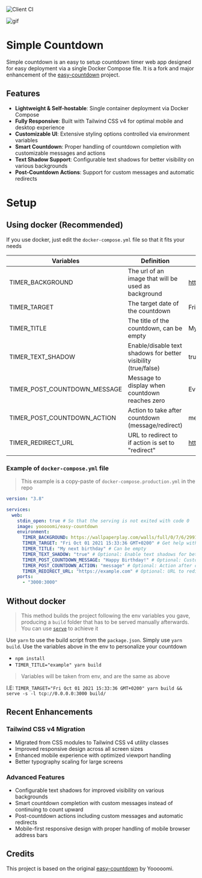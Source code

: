 ![Client CI](https://github.com/Yooooomi/easy-countdown/workflows/Client%20CI/badge.svg)

![gif](https://user-images.githubusercontent.com/17204739/88205741-825e7d00-cc4d-11ea-81c3-92e42d197346.gif)

# Simple Countdown

Simple countdown is an easy to setup countdown timer web app designed for easy deployment via a single Docker Compose file. It is a fork and major enhancement of the [easy-countdown](https://github.com/Yooooomi/easy-countdown) project.

## Features

- **Lightweight & Self-hostable**: Single container deployment via Docker Compose
- **Fully Responsive**: Built with Tailwind CSS v4 for optimal mobile and desktop experience
- **Customizable UI**: Extensive styling options controlled via environment variables
- **Smart Countdown**: Proper handling of countdown completion with customizable messages and actions
- **Text Shadow Support**: Configurable text shadows for better visibility on various backgrounds
- **Post-Countdown Actions**: Support for custom messages and automatic redirects

# Setup

## Using docker (Recommended)

If you use docker, just edit the `docker-compose.yml` file so that it fits your needs

| Variables                     | Definition                                                                                          | Example                                                   |
| ----------------------------- | --------------------------------------------------------------------------------------------------- | --------------------------------------------------------- |
| TIMER_BACKGROUND              | The url of an image that will be used as background                                                | https://wallpaperplay.com/walls/full/0/7/6/29912.jpg    |
| TIMER_TARGET                  | The target date of the countdown                                                                    | Fri Oct 01 2021 15:33:36 GMT+0200                        |
| TIMER_TITLE                   | The title of the countdown, can be empty                                                          | My title!                                                 |
| TIMER_TEXT_SHADOW             | Enable/disable text shadows for better visibility (true/false)                                    | true                                                      |
| TIMER_POST_COUNTDOWN_MESSAGE  | Message to display when countdown reaches zero                                                     | Event Started!                                            |
| TIMER_POST_COUNTDOWN_ACTION   | Action to take after countdown (message/redirect)                                                 | message                                                   |
| TIMER_REDIRECT_URL            | URL to redirect to if action is set to "redirect"                                                 | https://example.com                                       |

### Example of `docker-compose.yml` file

> This example is a copy-paste of `docker-compose.production.yml` in the repo

```yml
version: "3.8"

services:
  web:
    stdin_open: true # So that the serving is not exited with code 0
    image: yooooomi/easy-countdown
    environment:
      TIMER_BACKGROUND: https://wallpaperplay.com/walls/full/0/7/6/29912.jpg
      TIMER_TARGET: "Fri Oct 01 2021 15:33:36 GMT+0200" # Get help with https://esqsoft.com/javascript_examples/date-to-epoch.htm
      TIMER_TITLE: "My next birthday" # Can be empty
      TIMER_TEXT_SHADOW: "true" # Optional: Enable text shadows for better visibility
      TIMER_POST_COUNTDOWN_MESSAGE: "Happy Birthday!" # Optional: Custom message when countdown reaches zero
      TIMER_POST_COUNTDOWN_ACTION: "message" # Optional: Action after countdown (message/redirect)
      TIMER_REDIRECT_URL: "https://example.com" # Optional: URL to redirect to if action is "redirect"
    ports:
      - "3000:3000"
```

## Without docker

> This method builds the project following the env variables you gave, producing a `build` folder that has to be served manually afterwards. You can use [`serve`](https://www.npmjs.com/package/serve) to achieve it

Use `yarn` to use the build script from the
`package.json`. Simply use `yarn build`. Use the variables above in the env to personalize your countdown

- `npm install`
- `TIMER_TITLE="example" yarn build`

> Variables will be taken from env, and are the same as above

I.E: `TIMER_TARGET="Fri Oct 01 2021 15:33:36 GMT+0200" yarn build && serve -s -l tcp://0.0.0.0:3000 build/`

## Recent Enhancements

### Tailwind CSS v4 Migration
- Migrated from CSS modules to Tailwind CSS v4 utility classes
- Improved responsive design across all screen sizes
- Enhanced mobile experience with optimized viewport handling
- Better typography scaling for large screens

### Advanced Features
- Configurable text shadows for improved visibility on various backgrounds
- Smart countdown completion with custom messages instead of continuing to count upward
- Post-countdown actions including custom messages and automatic redirects
- Mobile-first responsive design with proper handling of mobile browser address bars

## Credits

This project is based on the original [easy-countdown](https://github.com/Yooooomi/easy-countdown) by Yooooomi.
